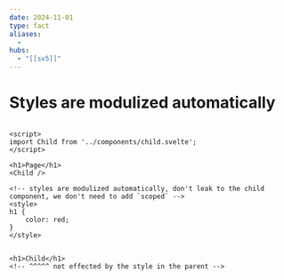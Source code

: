 ```yaml
---
date: 2024-11-01
type: fact
aliases:
  -
hubs:
  - "[[sv5]]"
---
```


# Styles are modulized automatically

```svelte src/routes/+page.svelte 

<script>
import Child from '../components/child.svelte';
</script>

<h1>Page</h1>
<Child />

<!-- styles are modulized automatically, don't leak to the child component, we don't need to add `scoped` -->
<style>
h1 {
    color: red;
}
</style>
```

```svelte src/components/child.svelte 

<h1>Child</h1>
<!-- ^^^^^ not effected by the style in the parent -->

```
```

